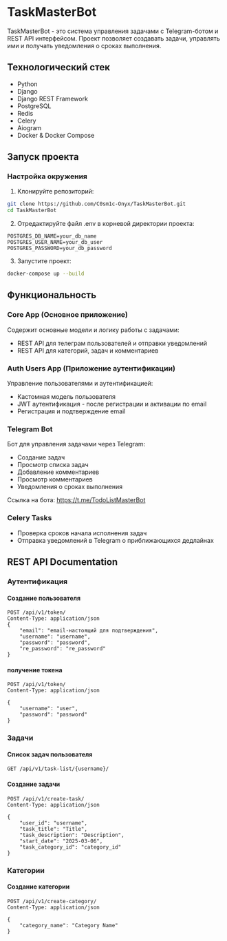 # TaskMasterBot

TaskMasterBot - это система управления задачами с Telegram-ботом и REST API интерфейсом. Проект позволяет создавать задачи, управлять ими и получать уведомления о сроках выполнения.

## Технологический стек

- Python
- Django
- Django REST Framework
- PostgreSQL
- Redis
- Celery
- Aiogram
- Docker & Docker Compose

## Запуск проекта

### Настройка окружения

1. Клонируйте репозиторий:
```bash
git clone https://github.com/C0sm1c-Onyx/TaskMasterBot.git
cd TaskMasterBot
```

2. Отредактируйте файл .env в корневой директории проекта:
```env
POSTGRES_DB_NAME=your_db_name
POSTGRES_USER_NAME=your_db_user
POSTGRES_PASSWORD=your_db_password
```

3. Запустите проект:
```bash
docker-compose up --build
```

## Функциональность

### Core App (Основное приложение)

Содержит основные модели и логику работы с задачами:

- REST API для телеграм пользователей и отправки уведомлений
- REST API для категорий, задач и комментариев

### Auth Users App (Приложение аутентификации)

Управление пользователями и аутентификацией:

- Кастомная модель пользователя
- JWT аутентификация - после регистрации и активации по email
- Регистрация и подтверждение email

### Telegram Bot

Бот для управления задачами через Telegram:

- Создание задач
- Просмотр списка задач
- Добавление комментариев
- Просмотр комментариев
- Уведомления о сроках выполнения

Ссылка на бота: https://t.me/TodoListMasterBot

### Celery Tasks

- Проверка сроков начала исполнения задач
- Отправка уведомлений в Telegram о приближающихся дедлайнах

## REST API Documentation

### Аутентификация

#### Создание пользователя
```http
POST /api/v1/token/
Content-Type: application/json
{
    "email": "email-настоящий для подтверждения",
    "username": "username",
    "password": "password",
    "re_password": "re_password"
}
```

#### получение токена
```http
POST /api/v1/token/
Content-Type: application/json

{
    "username": "user",
    "password": "password"
}
```

### Задачи

#### Список задач пользователя
```http
GET /api/v1/task-list/{username}/
```

#### Создание задачи
```http
POST /api/v1/create-task/
Content-Type: application/json

{
    "user_id": "username",
    "task_title": "Title",
    "task_description": "Description",
    "start_date": "2025-03-06",
    "task_category_id": "category_id"
}
```

### Категории

#### Создание категории
```http
POST /api/v1/create-category/
Content-Type: application/json

{
    "category_name": "Category Name"
}
```
